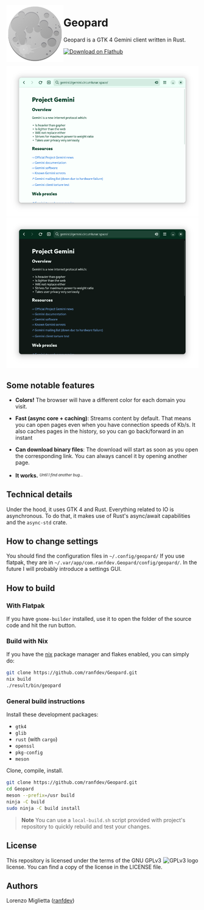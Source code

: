 <img src="data/icons/hicolor/scalable/apps/com.ranfdev.Geopard.svg" align="left" height="150px" vspace="10px">

Geopard
=======

Geopard is a GTK 4 Gemini client written in Rust.

<a href="https://flathub.org/apps/details/com.ranfdev.Geopard">
    <img width="200" src="https://flathub.org/assets/badges/flathub-badge-en.png" alt="Download on Flathub">
</a>

<br>

![4-light](data/screenshots/4-light.png#gh-light-mode-only)
![4-dark](data/screenshots/4-dark.png#gh-dark-mode-only)

## Some notable features
- **Colors!**
  The browser will have a different color for each domain you visit.

- **Fast (async core + caching)**:
  Streams content by default. That means you can open pages even when you have
  connection speeds of Kb/s.
  It also caches pages in the history, so you can go back/forward in an instant

- **Can download binary files**:
  The download will start as soon as you open the corresponding link.
  You can always cancel it by opening another page.

- **It works.** <sup><sub>_Until I find another bug..._</sub></sup>

## Technical details
Under the hood, it uses GTK 4 and Rust. Everything related to IO is asynchronous.
To do that, it makes use of Rust's async/await capabilities and the `async-std` crate.

## How to change settings
You should find the configuration files in `~/.config/geopard/`
If you use flatpak, they are in `~/.var/app/com.ranfdev.Geopard/config/geopard/`.
In the future I will probably introduce a settings GUI.

## How to build

### With Flatpak
If you have `gnome-builder` installed, use it to open the folder of the source code and hit the run button.

### Build with Nix
If you have the [nix](https://nixos.org/) package manager and flakes enabled, you can simply do:

```sh
git clone https://github.com/ranfdev/Geopard.git
nix build
./result/bin/geopard
```

### General build instructions
Install these development packages:
- `gtk4`
- `glib`
- `rust` (with `cargo`)
- `openssl`
- `pkg-config`
- `meson`

Clone, compile, install.

```sh
git clone https://github.com/ranfdev/Geopard.git
cd Geopard
meson --prefix=/usr build
ninja -C build
sudo ninja -C build install
```

> **Note**
> You can use a `local-build.sh` script provided with project's repository to quickly rebuild and test your changes.

## License
<p>
<img src="https://www.gnu.org/graphics/gplv3-with-text-136x68.png" alt="GPLv3 logo" align="right">
This repository is licensed under the terms of the GNU GPLv3 license. You can find a copy of the license in the LICENSE file.
</p>

## Authors
Lorenzo Miglietta ([ranfdev](https://ranfdev.com))
